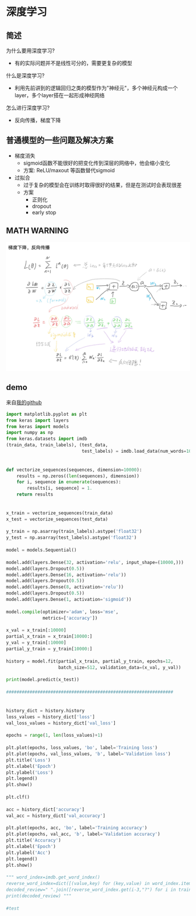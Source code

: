 # 深度学习  
## 简述  
为什么要用深度学习?
- 有的实际问题并不是线性可分的，需要更复杂的模型  
  
什么是深度学习?
- 利用先前讲到的逻辑回归之类的模型作为"神经元"，多个神经元构成一个layer，多个layer搭在一起形成神经网络  

怎么进行深度学习?
- 反向传播，梯度下降

## 普通模型的一些问题及解决方案
- 梯度消失  
  - sigmoid函数不能很好的把变化传到深层的网络中，他会缩小变化  
  - 方案: ReLU/maxout 等函数替代sigmoid  
- 过拟合  
  - 过于复杂的模型会在训练时取得很好的结果，但是在测试时会表现很差    
  - 方案  
    - 正则化  
    - dropout  
    - early stop  

## MATH WARNING  
![反向传播](jpgs/back_propagation.png)

## demo  
来自[我的github](https://github.com/xiong35/my_code2242787668)
``` python
import matplotlib.pyplot as plt
from keras import layers
from keras import models
import numpy as np
from keras.datasets import imdb
(train_data, train_labels), (test_data,
                             test_labels) = imdb.load_data(num_words=10000)


def vectorize_sequences(sequences, dimension=10000):
    results = np.zeros((len(sequences), dimension))
    for i, sequence in enumerate(sequences):
        results[i, sequence] = 1.
    return results


x_train = vectorize_sequences(train_data)
x_test = vectorize_sequences(test_data)

y_train = np.asarray(train_labels).astype('float32')
y_test = np.asarray(test_labels).astype('float32')

model = models.Sequential()

model.add(layers.Dense(32, activation='relu', input_shape=(10000,)))
model.add(layers.Dropout(0.5))
model.add(layers.Dense(16, activation='relu'))
model.add(layers.Dropout(0.5))
model.add(layers.Dense(8, activation='relu'))
model.add(layers.Dropout(0.5))
model.add(layers.Dense(1, activation='sigmoid'))

model.compile(optimizer='adam', loss='mse',
              metrics=['accuracy'])

x_val = x_train[:10000]
partial_x_train = x_train[10000:]
y_val = y_train[:10000]
partial_y_train = y_train[10000:]

history = model.fit(partial_x_train, partial_y_train, epochs=12,
                    batch_size=512, validation_data=(x_val, y_val))

print(model.predict(x_test))

################################################################


history_dict = history.history
loss_values = history_dict['loss']
val_loss_values = history_dict['val_loss']

epochs = range(1, len(loss_values)+1)

plt.plot(epochs, loss_values, 'bo', label='Training loss')
plt.plot(epochs, val_loss_values, 'b', label='Validation loss')
plt.title('Loss')
plt.xlabel('Epoch')
plt.ylabel('Loss')
plt.legend()
plt.show()

plt.clf()

acc = history_dict['accuracy']
val_acc = history_dict['val_accuracy']

plt.plot(epochs, acc, 'bo', label='Training accuracy')
plt.plot(epochs, val_acc, 'b', label='Validation accuracy')
plt.title('Accuracy')
plt.xlabel('Epoch')
plt.ylabel('Acc')
plt.legend()
plt.show()

""" word_index=imdb.get_word_index()
reverse_word_index=dict([(value,key) for (key,value) in word_index.items()])
decoded_review=" ".join([reverse_word_index.get(i-3,"?") for i in train_data[0]])  
print(decoded_review) """

#test

```